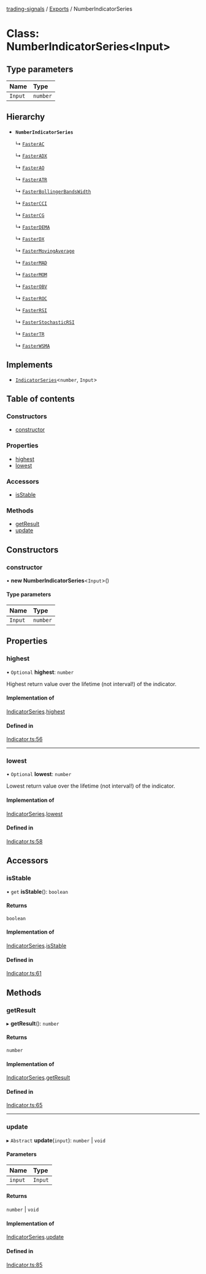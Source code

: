 [trading-signals](../README.md) / [Exports](../modules.md) / NumberIndicatorSeries

# Class: NumberIndicatorSeries<Input\>

## Type parameters

| Name    | Type     |
| :------ | :------- |
| `Input` | `number` |

## Hierarchy

- **`NumberIndicatorSeries`**

  ↳ [`FasterAC`](FasterAC.md)

  ↳ [`FasterADX`](FasterADX.md)

  ↳ [`FasterAO`](FasterAO.md)

  ↳ [`FasterATR`](FasterATR.md)

  ↳ [`FasterBollingerBandsWidth`](FasterBollingerBandsWidth.md)

  ↳ [`FasterCCI`](FasterCCI.md)

  ↳ [`FasterCG`](FasterCG.md)

  ↳ [`FasterDEMA`](FasterDEMA.md)

  ↳ [`FasterDX`](FasterDX.md)

  ↳ [`FasterMovingAverage`](FasterMovingAverage.md)

  ↳ [`FasterMAD`](FasterMAD.md)

  ↳ [`FasterMOM`](FasterMOM.md)

  ↳ [`FasterOBV`](FasterOBV.md)

  ↳ [`FasterROC`](FasterROC.md)

  ↳ [`FasterRSI`](FasterRSI.md)

  ↳ [`FasterStochasticRSI`](FasterStochasticRSI.md)

  ↳ [`FasterTR`](FasterTR.md)

  ↳ [`FasterWSMA`](FasterWSMA.md)

## Implements

- [`IndicatorSeries`](../interfaces/IndicatorSeries.md)<`number`, `Input`\>

## Table of contents

### Constructors

- [constructor](NumberIndicatorSeries.md#constructor)

### Properties

- [highest](NumberIndicatorSeries.md#highest)
- [lowest](NumberIndicatorSeries.md#lowest)

### Accessors

- [isStable](NumberIndicatorSeries.md#isstable)

### Methods

- [getResult](NumberIndicatorSeries.md#getresult)
- [update](NumberIndicatorSeries.md#update)

## Constructors

### constructor

• **new NumberIndicatorSeries**<`Input`\>()

#### Type parameters

| Name    | Type     |
| :------ | :------- |
| `Input` | `number` |

## Properties

### highest

• `Optional` **highest**: `number`

Highest return value over the lifetime (not interval!) of the indicator.

#### Implementation of

[IndicatorSeries](../interfaces/IndicatorSeries.md).[highest](../interfaces/IndicatorSeries.md#highest)

#### Defined in

[Indicator.ts:56](https://github.com/bennycode/trading-signals/blob/95cb489/src/Indicator.ts#L56)

---

### lowest

• `Optional` **lowest**: `number`

Lowest return value over the lifetime (not interval!) of the indicator.

#### Implementation of

[IndicatorSeries](../interfaces/IndicatorSeries.md).[lowest](../interfaces/IndicatorSeries.md#lowest)

#### Defined in

[Indicator.ts:58](https://github.com/bennycode/trading-signals/blob/95cb489/src/Indicator.ts#L58)

## Accessors

### isStable

• `get` **isStable**(): `boolean`

#### Returns

`boolean`

#### Implementation of

[IndicatorSeries](../interfaces/IndicatorSeries.md).[isStable](../interfaces/IndicatorSeries.md#isstable)

#### Defined in

[Indicator.ts:61](https://github.com/bennycode/trading-signals/blob/95cb489/src/Indicator.ts#L61)

## Methods

### getResult

▸ **getResult**(): `number`

#### Returns

`number`

#### Implementation of

[IndicatorSeries](../interfaces/IndicatorSeries.md).[getResult](../interfaces/IndicatorSeries.md#getresult)

#### Defined in

[Indicator.ts:65](https://github.com/bennycode/trading-signals/blob/95cb489/src/Indicator.ts#L65)

---

### update

▸ `Abstract` **update**(`input`): `number` \| `void`

#### Parameters

| Name    | Type    |
| :------ | :------ |
| `input` | `Input` |

#### Returns

`number` \| `void`

#### Implementation of

[IndicatorSeries](../interfaces/IndicatorSeries.md).[update](../interfaces/IndicatorSeries.md#update)

#### Defined in

[Indicator.ts:85](https://github.com/bennycode/trading-signals/blob/95cb489/src/Indicator.ts#L85)
